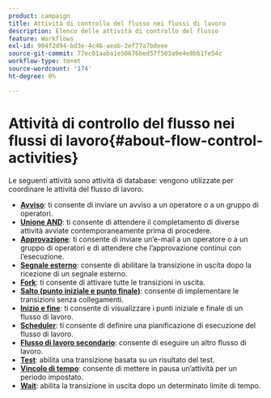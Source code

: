 ```yaml
---
product: campaign
title: Attività di controllo del flusso nei flussi di lavoro
description: Elenco delle attività di controllo del flusso
feature: Workflows
exl-id: 904f2d94-bd3e-4c46-aeab-2ef77a7bdeee
source-git-commit: 77ec01aaba1e50676bed57f503a9e4e8bb1fe54c
workflow-type: tm+mt
source-wordcount: '174'
ht-degree: 0%

---
```


# Attività di controllo del flusso nei flussi di lavoro{#about-flow-control-activities}

Le seguenti attività sono attività di database: vengono utilizzate per coordinare le attività del flusso di lavoro.

* **[Avviso](alert.md)**: ti consente di inviare un avviso a un operatore o a un gruppo di operatori.
* **[Unione AND](and-join.md)**: ti consente di attendere il completamento di diverse attività avviate contemporaneamente prima di procedere.
* **[Approvazione](approval.md)**: ti consente di inviare un’e-mail a un operatore o a un gruppo di operatori e di attendere che l’approvazione continui con l’esecuzione.
* **[Segnale esterno](external-signal.md)**: consente di abilitare la transizione in uscita dopo la ricezione di un segnale esterno.
* **[Fork](fork.md)**: ti consente di attivare tutte le transizioni in uscita.
* **[Salto (punto iniziale e punto finale)](jump--start-point-and-end-point-.md)**: consente di implementare le transizioni senza collegamenti.
* **[Inizio e fine](start-and-end.md)**: ti consente di visualizzare i punti iniziale e finale di un flusso di lavoro.
* **[Scheduler](scheduler.md)**: ti consente di definire una pianificazione di esecuzione del flusso di lavoro.
* **[Flusso di lavoro secondario](sub-workflow.md)**: consente di eseguire un altro flusso di lavoro.
* **[Test](test.md)**: abilita una transizione basata su un risultato del test.
* **[Vincolo di tempo](time-constraint.md)**: consente di mettere in pausa un’attività per un periodo impostato.
* **[Wait](wait.md)**: abilita la transizione in uscita dopo un determinato limite di tempo.
   <!--* **Task**: lets you configure task execution. Refer to the [Task](task.md) section.-->
